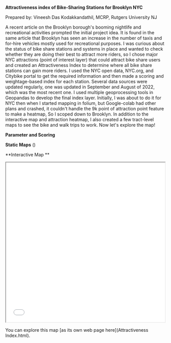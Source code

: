 **Attractiveness index of Bike-Sharing Stations for Brooklyn NYC**

Prepared by: Vineesh Das Kodakkandathil, MCRP, Rutgers University NJ

A recent article on the Brooklyn borough's booming nightlife and recreational activities prompted the initial project idea. It is found in the same article that Brooklyn has seen an increase in the number of taxis and for-hire vehicles mostly used for recreational purposes. I was curious about the status of bike share stations and systems in place and wanted to check whether they are doing their best to attract more riders, so I chose major NYC attractions (point of interest layer) that could attract bike share users and created an Attractiveness Index to determine where all bike share stations can gain more riders.  I  used the NYC open data, NYC.org, and Citybike portal to get the required information and then made a scoring and weightage-based index for each station.  Several data sources were updated regularly, one was updated in September and August of 2022, which was the most recent one. I used multiple geoprocessing tools in Geopandas to develop the final index layer. Initially, I was about to do it for NYC then when I started mapping in folium, but Google-colab had other plans and crashed, it couldn't handle the 9k point of attraction point feature to make a heatmap, So I scoped down to Brooklyn. In addition to the interactive map and attraction heatmap, I also created a few tract-level maps to see the bike and walk trips to work.  Now let's explore the map!


**Parameter and Scoring**




**Static Maps**
()








**Interactive Map **

<iframe src="Attractiveness Index.html" height="500" width="500"></iframe>

You can explore this map [as its own web page here](Attractiveness Index.html).
